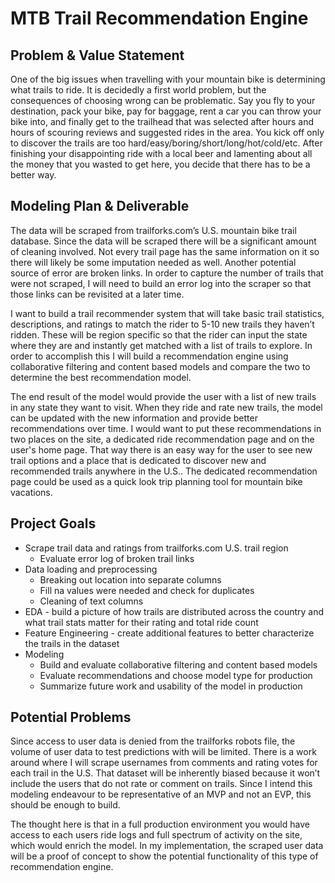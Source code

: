 # MTB Trail Recommendation Engine

## Problem & Value Statement

One of the big issues when travelling with your mountain bike is determining what trails to ride. It is decidedly a first world problem, but the consequences of choosing wrong can be problematic. Say you fly to your destination, pack your bike, pay for baggage, rent a car you can throw your bike into, and finally get to the trailhead that was selected after hours and hours of scouring reviews and suggested rides in the area. You kick off only to discover the trails are too hard/easy/boring/short/long/hot/cold/etc. After finishing your disappointing ride with a local beer and lamenting about all the money that you wasted to get here, you decide that there has to be a better way.

## Modeling Plan & Deliverable

The data will be scraped from trailforks.com’s U.S. mountain bike trail database. Since the data will be scraped there will be a significant amount of cleaning involved. Not every trail page has the same information on it so there will likely be some imputation needed as well. Another potential source of error are broken links. In order to capture the number of trails that were not scraped, I will need to build an error log into the scraper so that those links can be revisited at a later time.

I want to build a trail recommender system that will take basic trail statistics, descriptions, and ratings to match the rider to 5-10 new trails they haven’t ridden. These will be region specific so that the rider can input the state where they are and instantly get matched with a list of trails to explore. In order to accomplish this I will build a recommendation engine using collaborative filtering and content based models and compare the two to determine the best recommendation model.

The end result of the model would provide the user with a list of new trails in any state they want to visit. When they ride and rate new trails, the model can be updated with the new information and provide better recommendations over time. I would want to put these recommendations in two places on the site, a dedicated ride recommendation page and on the user's home page. That way there is an easy way for the user to see new trail options and a place that is dedicated to discover new and recommended trails anywhere in the U.S.. The dedicated recommendation page could be used as a quick look trip planning tool for mountain bike vacations.

## Project Goals

- Scrape trail data and ratings from trailforks.com U.S. trail region
  - Evaluate error log of broken trail links
- Data loading and preprocessing 
  - Breaking out location into separate columns
  - Fill na values were needed and check for duplicates
  - Cleaning of text columns
- EDA - build a picture of how trails are distributed across the country and what trail stats matter for their rating and total ride count
- Feature Engineering - create additional features to better characterize the trails in the dataset
- Modeling
  - Build and evaluate collaborative filtering and content based models
  - Evaluate recommendations and choose model type for production
  - Summarize future work and usability of the model in production

## Potential Problems

Since access to user data is denied from the trailforks robots file, the volume of user data to test predictions with will be limited. There is a work around where I will scrape usernames from comments and rating votes for each trail in the U.S. That dataset will be inherently biased because it won’t include the users that do not rate or comment on trails. Since I intend this modeling endeavour to be representative of an MVP and not an EVP, this should be enough to build.


The thought here is that in a full production environment you would have access to each users ride logs and full spectrum of activity on the site, which would enrich the model. In my implementation, the scraped user data will be a proof of concept to show the potential functionality of this type of recommendation engine.
